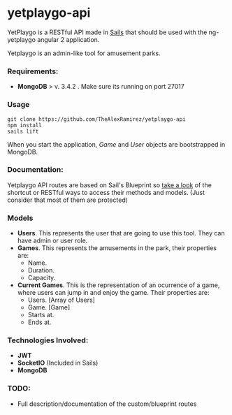 # yetplaygo-api

YetPlaygo is a RESTful API made in [Sails](http://sailsjs.org) that should be used with the ng-yetplaygo angular 2 application.

Yetplaygo is an admin-like tool for amusement parks.

### Requirements:
 - **MongoDB** > v.  3.4.2 . Make sure its running on port 27017

### Usage
    git clone https://github.com/TheAlexRamirez/yetplaygo-api
    npm install
    sails lift

When you start the application, _Game_ and _User_ objects are bootstrapped in MongoDB.

### Documentation:
Yetplaygo API routes are based on Sail's Blueprint so [take a look](http://sailsjs.com/documentation/reference/blueprint-api) of the shortcut or RESTful ways to access their methods and models. (Just consider that most of them are protected)

### Models
  - **Users**. This represents the user that are going to use this tool. They can have admin or user role.
  - **Games**. This represents the amusements in the park, their properties are:
    -   Name.
    -   Duration.
    -   Capacity.
  - **Current Games**. This is the representation of an ocurrence of a game, where users can jump in and enjoy the game. Their properties are:
    -   Users. [Array of Users]
    -   Game. [Game]
    -   Starts at.
    -   Ends at.

### Technologies Involved:
 - **JWT**
 - **SocketIO** (Included in Sails)
 - **MongoDB**

### TODO:
  - Full description/documentation of the custom/blueprint routes
